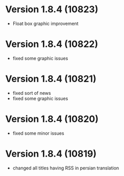 # Version 1.8.4 (10823)
- Float box graphic improvement

# Version 1.8.4 (10822)
- fixed some graphic issues

# Version 1.8.4 (10821)
- fixed sort of news
- fixed some graphic issues

# Version 1.8.4 (10820)
- fixed some minor issues

# Version 1.8.4 (10819)
- changed all titles having RSS in persian translation